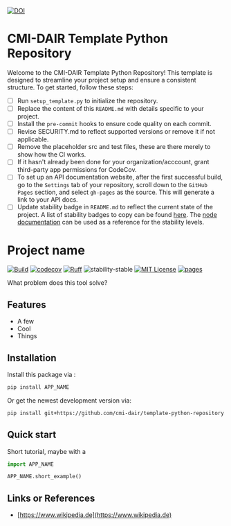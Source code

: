[![DOI](https://zenodo.org/badge/657341621.svg)](https://zenodo.org/doi/10.5281/zenodo.10383685)

# CMI-DAIR Template Python Repository

Welcome to the CMI-DAIR Template Python Repository! This template is designed to streamline your project setup and ensure a consistent structure. To get started, follow these steps:


- [ ] Run `setup_template.py` to initialize the repository.
- [ ] Replace the content of this `README.md` with details specific to your project.
- [ ] Install the `pre-commit` hooks to ensure code quality on each commit.
- [ ] Revise SECURITY.md to reflect supported versions or remove it if not applicable.
- [ ] Remove the placeholder src and test files, these are there merely to show how the CI works.
- [ ] If it hasn't already been done for your organization/acccount, grant third-party app permissions for CodeCov.
- [ ] To set up an API documentation website, after the first successful build, go to the `Settings` tab of your repository, scroll down to the `GitHub Pages` section, and select `gh-pages` as the source. This will generate a link to your API docs.
- [ ] Update stability badge in `README.md` to reflect the current state of the project. A list of stability badges to copy can be found [here](https://github.com/orangemug/stability-badges). The [node documentation](https://nodejs.org/docs/latest-v20.x/api/documentation.html#documentation_stability_index) can be used as a reference for the stability levels.

# Project name

[![Build](https://github.com/cmi-dair/template-python-repository/actions/workflows/test.yaml/badge.svg?branch=main)](https://github.com/cmi-dair/template-python-repository/actions/workflows/test.yaml?query=branch%3Amain)
[![codecov](https://codecov.io/gh/cmi-dair/template-python-repository/branch/main/graph/badge.svg?token=22HWWFWPW5)](https://codecov.io/gh/cmi-dair/template-python-repository)
[![Ruff](https://img.shields.io/endpoint?url=https://raw.githubusercontent.com/astral-sh/ruff/main/assets/badge/v2.json)](https://github.com/astral-sh/ruff)
![stability-stable](https://img.shields.io/badge/stability-stable-green.svg)
[![MIT License](https://img.shields.io/badge/license-MIT-blue.svg)](https://github.com/cmi-dair/template-python-repository/blob/main/LICENSE)
[![pages](https://img.shields.io/badge/api-docs-blue)](https://cmi-dair.github.io/template-python-repository)

What problem does this tool solve?

## Features

- A few
- Cool
- Things

## Installation

Install this package via :

```sh
pip install APP_NAME
```

Or get the newest development version via:

```sh
pip install git+https://github.com/cmi-dair/template-python-repository
```

## Quick start

Short tutorial, maybe with a

```Python
import APP_NAME

APP_NAME.short_example()
```

## Links or References

- [https://www.wikipedia.de](https://www.wikipedia.de)
